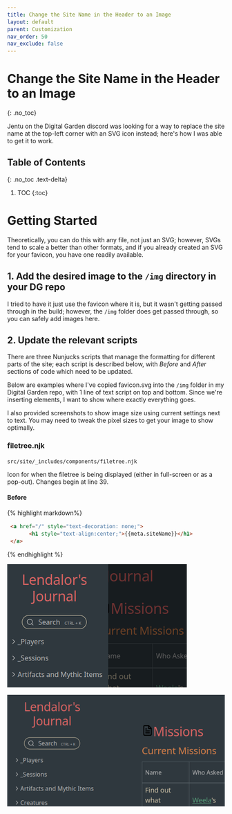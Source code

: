 ```yaml
---
title: Change the Site Name in the Header to an Image
layout: default
parent: Customization
nav_order: 50
nav_exclude: false
---
```


# Change the Site Name in the Header to an Image
{: .no_toc}

Jentu on the Digital Garden discord was looking for a way to replace the site name at the top-left corner with an SVG icon instead; here's how I was able to get it to work.


## Table of Contents
{: .no_toc .text-delta}
1. TOC
{:toc}

# Getting Started

Theoretically, you can do this with any file, not just an SVG; however, SVGs tend to scale a better than other formats, and if you already created an SVG for your favicon, you have one readily available.

## 1. Add the desired image to the `/img` directory in your DG repo

I tried to have it just use the favicon where it is, but it wasn't getting passed through in the build; however, the `/img` folder does get passed through, so you can safely add images here.

## 2. Update the relevant scripts

There are three Nunjucks scripts that manage the formatting for different parts of the site; each script is described below, with *Before* and *After*  sections of code which need to be updated.

Below are examples where I've copied favicon.svg into the `/img` folder in my Digital Garden repo, with 1 line of text script on top and bottom. Since we're inserting elements, I want to show where exactly everything goes. 

I also provided screenshots to show image size using current settings next to text. You may need to tweak the pixel sizes to get your image to show optimally.

### filetree.njk

`src/site/_includes/components/filetree.njk`

Icon for when the filetree is being displayed (either in full-screen or as a pop-out). Changes begin at line 39.

#### Before

{% highlight  markdown%}
```html
 <a href="/" style="text-decoration: none;">
	   <h1 style="text-align:center;">{{meta.siteName}}</h1>
 </a>
```
{% endhighlight %}

![](assets/images/cbfdbdeb471b7eb3a7382ce6b42e8256.png)

![](assets/images/45f4fa3f2b7d7bd3a2aae6318b73411c.png)
